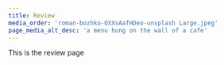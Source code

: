 ```yaml
---
title: Review
media_order: 'roman-bozhko-OXXsAafHDeo-unsplash Large.jpeg'
page_media_alt_desc: 'a menu hung on the wall of a cafe'
---
```


This is the review page